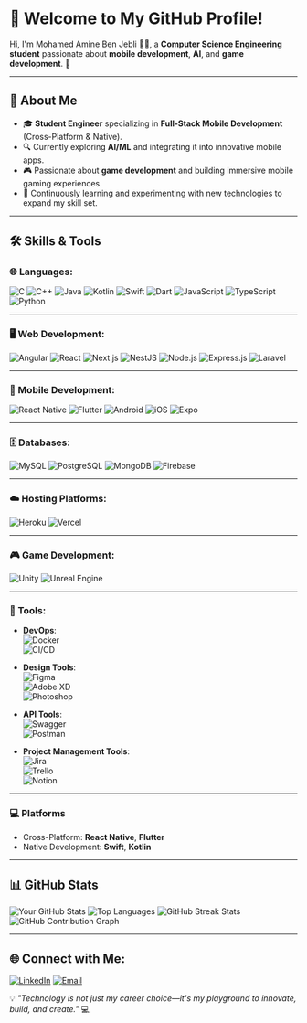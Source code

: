 # 👋 Welcome to My GitHub Profile!

Hi, I'm Mohamed Amine Ben Jebli 👨‍💻, a **Computer Science Engineering student** passionate about **mobile development**, **AI**, and **game development**. 🚀

---

## 🌟 About Me

- 🎓 **Student Engineer** specializing in **Full-Stack Mobile Development** (Cross-Platform & Native).
- 🔍 Currently exploring **AI/ML** and integrating it into innovative mobile apps.
- 🎮 Passionate about **game development** and building immersive mobile gaming experiences.
- 🌱 Continuously learning and experimenting with new technologies to expand my skill set.

---

## 🛠 Skills & Tools

### 🌐 Languages:
![C](https://img.shields.io/badge/-C-00599C?style=flat&logo=c)
![C++](https://img.shields.io/badge/-C++-00599C?style=flat&logo=c%2B%2B)
![Java](https://img.shields.io/badge/-Java-007396?style=flat&logo=java)
![Kotlin](https://img.shields.io/badge/-Kotlin-0095D5?style=flat&logo=kotlin)
![Swift](https://img.shields.io/badge/-Swift-FA7343?style=flat&logo=swift)
![Dart](https://img.shields.io/badge/-Dart-0175C2?style=flat&logo=dart)
![JavaScript](https://img.shields.io/badge/-JavaScript-F7DF1E?style=flat&logo=javascript)
![TypeScript](https://img.shields.io/badge/-TypeScript-007ACC?style=flat&logo=typescript)
![Python](https://img.shields.io/badge/-Python-3776AB?style=flat&logo=python)

---

### 🖥️ Web Development:
![Angular](https://img.shields.io/badge/-Angular-DD0031?style=flat&logo=angular)
![React](https://img.shields.io/badge/-React-61DAFB?style=flat&logo=react)
![Next.js](https://img.shields.io/badge/-Next.js-000000?style=flat&logo=next.js)
![NestJS](https://img.shields.io/badge/-NestJS-E0234E?style=flat&logo=nestjs)
![Node.js](https://img.shields.io/badge/-Node.js-339933?style=flat&logo=node.js)
![Express.js](https://img.shields.io/badge/-Express.js-000000?style=flat&logo=express)
![Laravel](https://img.shields.io/badge/-Laravel-FF2D20?style=flat&logo=laravel)

---

### 📱 Mobile Development:
![React Native](https://img.shields.io/badge/-React_Native-61DAFB?style=flat&logo=react)
![Flutter](https://img.shields.io/badge/-Flutter-02569B?style=flat&logo=flutter)
![Android](https://img.shields.io/badge/-Android-3DDC84?style=flat&logo=android)
![iOS](https://img.shields.io/badge/-iOS-000000?style=flat&logo=apple)
![Expo](https://img.shields.io/badge/-Expo-000020?style=flat&logo=expo)

---

### 🗄️ Databases:
![MySQL](https://img.shields.io/badge/-MySQL-4479A1?style=flat&logo=mysql)
![PostgreSQL](https://img.shields.io/badge/-PostgreSQL-336791?style=flat&logo=postgresql)
![MongoDB](https://img.shields.io/badge/-MongoDB-47A248?style=flat&logo=mongodb)
![Firebase](https://img.shields.io/badge/-Firebase-FFCA28?style=flat&logo=firebase)

---

### ☁️ Hosting Platforms:
![Heroku](https://img.shields.io/badge/-Heroku-430098?style=flat&logo=heroku)
![Vercel](https://img.shields.io/badge/-Vercel-000000?style=flat&logo=vercel)

---

### 🎮 Game Development:
![Unity](https://img.shields.io/badge/-Unity-000000?style=flat&logo=unity)
![Unreal Engine](https://img.shields.io/badge/-Unreal_Engine-313131?style=flat&logo=unreal-engine)

---

### 🔧 Tools:
- **DevOps**:  
  ![Docker](https://img.shields.io/badge/-Docker-2496ED?style=flat&logo=docker)  
  ![CI/CD](https://img.shields.io/badge/-CI/CD-000000?style=flat&logo=githubactions)

- **Design Tools**:  
  ![Figma](https://img.shields.io/badge/-Figma-F24E1E?style=flat&logo=figma)  
  ![Adobe XD](https://img.shields.io/badge/-Adobe_XD-FF61F6?style=flat&logo=adobe-xd)  
  ![Photoshop](https://img.shields.io/badge/-Adobe_Photoshop-31A8FF?style=flat&logo=adobe-photoshop)

- **API Tools**:  
  ![Swagger](https://img.shields.io/badge/-Swagger-85EA2D?style=flat&logo=swagger)  
  ![Postman](https://img.shields.io/badge/-Postman-FF6C37?style=flat&logo=postman)

- **Project Management Tools**:  
  ![Jira](https://img.shields.io/badge/-Jira-0052CC?style=flat&logo=jira)  
  ![Trello](https://img.shields.io/badge/-Trello-0079BF?style=flat&logo=trello)  
  ![Notion](https://img.shields.io/badge/-Notion-000000?style=flat&logo=notion)

---

### 💻 Platforms
- Cross-Platform: **React Native**, **Flutter**
- Native Development: **Swift**, **Kotlin**

---

## 📊 GitHub Stats

![Your GitHub Stats](https://github-readme-stats.vercel.app/api?username=aminebenjebli&show_icons=true&theme=radical)
![Top Languages](https://github-readme-stats.vercel.app/api/top-langs/?username=aminebenjebli&layout=compact&theme=radical)
![GitHub Streak Stats](https://streak-stats.demolab.com?user=aminebenjebli&theme=radical&hide_border=true)
![GitHub Contribution Graph](https://github-readme-activity-graph.cyclic.app/graph?username=aminebenjebli&theme=radical)


---
## 🌐 Connect with Me:

[![LinkedIn](https://img.shields.io/badge/-LinkedIn-blue?style=flat&logo=linkedin)](https://linkedin.com/in/ben-jebli-amine)
[![Email](https://img.shields.io/badge/-Email-red?style=flat&logo=gmail)](Mohamedamine.benjebli@esprit.tn)

💡 _"Technology is not just my career choice—it's my playground to innovate, build, and create."_ 💻
